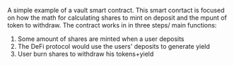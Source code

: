 A simple example of a vault smart contract.
This smart conrtact is focused on how the math for calculating shares to mint on deposit and the mpunt of token to withdraw.
The contract works in in three steps/ main functions:

1. Some amount of shares are minted when a user deposits
2. The DeFi protocol would use the users' deposits to generate yield
3. User burn shares to withdraw his tokens+yield
